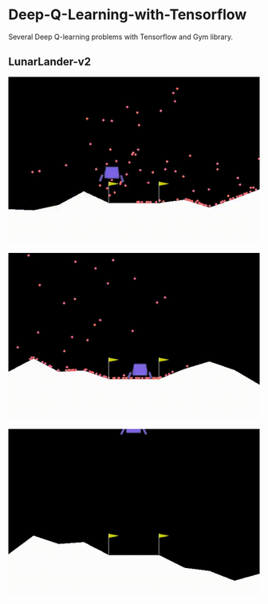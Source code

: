 # Deep-Q-Learning-with-Tensorflow
Several Deep Q-learning problems with Tensorflow and Gym library.

## LunarLander-v2

![Alt Text](https://github.com/KornelWitkowski/Deep-Q-Learning-with-Tensorflow/blob/main/LunarLander-v2/video-start.gif)


![Alt Text](https://github.com/KornelWitkowski/Deep-Q-Learning-with-Tensorflow/blob/main/LunarLander-v2/video-middle.gif)


![Alt Text](https://github.com/KornelWitkowski/Deep-Q-Learning-with-Tensorflow/blob/main/LunarLander-v2/video-end.gif)
